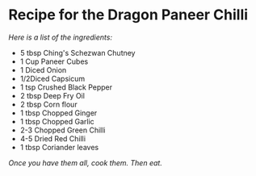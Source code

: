 # Recipe for the Dragon Paneer Chilli

_Here is a list of the ingredients:_

* 5 tbsp Ching's Schezwan Chutney
* 1 Cup Paneer Cubes
* 1 Diced Onion
* 1/2Diced Capsicum
* 1 tsp Crushed Black Pepper
* 2 tbsp Deep Fry Oil
* 2 tbsp Corn flour
* 1 tbsp Chopped Ginger
* 1 tbsp Chopped Garlic
* 2-3 Chopped Green Chilli
* 4-5 Dried Red Chilli
* 1 tbsp Coriander leaves

_Once you have them all, cook them. Then eat._
